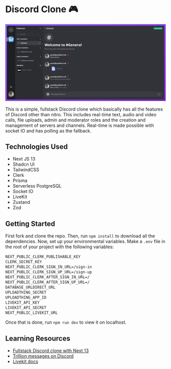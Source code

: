 # Discord Clone 🎮

![hero](https://github.com/anav5704/discord-clone/blob/main/docs/discord-clone.png)

This is a simple, fullstack Discord clone which basically has all the features of Discord other than nitro. This includes real-time text, audio and video calls, file uploads, admin and moderator roles and the creation and management of servers and channels. Real-time is made possible with socket IO and has polling as the fallback. 

## Technologies Used
- Next JS 13
- Shadcn UI
- TailwindCSS
- Clerk  
- Prisma 
- Serverless PostgreSQL
- Socket IO
- LiveKit
- Zustand
- Zod

## Getting Started

First fork and clone the repo. Then, run ```npm install``` to download all the dependencies. Now, set up your environmental variables. Make a ```.env``` file in the root of your project with the following variables:

```
NEXT_PUBLIC_CLERK_PUBLISHABLE_KEY
CLERK_SECRET_KEY
NEXT_PUBLIC_CLERK_SIGN_IN_URL=/sign-in
NEXT_PUBLIC_CLERK_SIGN_UP_URL=/sign-up
NEXT_PUBLIC_CLERK_AFTER_SIGN_IN_URL=/
NEXT_PUBLIC_CLERK_AFTER_SIGN_UP_URL=/
DATABASE_URLDIRECT_URL
UPLOADTHING_SECRET
UPLOADTHING_APP_ID
LIVEKIT_API_KEY
LIVEKIT_API_SECRET
NEXT_PUBLIC_LIVEKIT_URL
```

Once that is done, run ```npm run dev``` to view it on localhost.

## Learning Resources

- [Fullstack Discord clone with Next 13](https://www.youtube.com/watch?v=ZbX4Ok9YX94)
- [Trillion messages on Discord](https://www.youtube.com/watch?v=U2xHdvvDQyI)
- [Livekit docs](https://livekit.io/)
